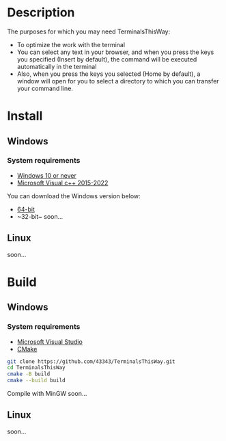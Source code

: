 
# Description

The purposes for which you may need TerminalsThisWay:

+ To optimize the work with the terminal
+ You can select any text in your browser, and when you press the keys you specified (Insert by default), the command will be executed automatically in the terminal
+ Also, when you press the keys you selected (Home by default), a window will open for you to select a directory to which you can transfer your command line.

# Install
## Windows
### System requirements

+ [Windows 10 or never](https://www.microsoft.com/ru-ru/software-download/windows10)
+ [Microsoft Visual c++ 2015-2022](https://learn.microsoft.com/ru-ru/cpp/windows/latest-supported-vc-redist?view=msvc-170)

You can download the Windows version below:

+ [64-bit](https://github.com/43343/TerminalsThisWay/releases/download/0.0.2/TerminalsThisWay-0.0.2-win64.exe)
+ ~32-bit~ soon...

## Linux
soon...


# Build
## Windows
### System requirements

+ [Microsoft Visual Studio](https://visualstudio.microsoft.com/ru/downloads/)
+ [CMake](https://cmake.org/)

```bash
git clone https://github.com/43343/TerminalsThisWay.git
cd TerminalsThisWay
cmake -B build
cmake --build build
```

Compile with MinGW soon...

## Linux
soon...
